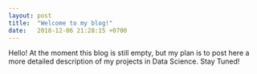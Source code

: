 ```yaml
---
layout: post
title:  "Welcome to my blog!"
date:   2018-12-06 21:28:15 +0700
---
```

Hello! At the moment this blog is still empty, but my plan is to post here a more detailed description of my projects in Data Science. Stay Tuned!
<!-- First of all, Thank you for stopping by.

<!-- # Who am I?
Hi, I am `Tauseef Jamadar`, a *Software Engineer* and a *Technology Enthusiast* from Chico, CA who loves to write software to build great products
and help business succeed with their goals. 

<!-- I was born in Mumbai, India and travelled to the United States for my masters program in Computer Science from [CSU, Chico][csu-chico] and graduated with Honors in the year 2011.

<!-- I have over 8 years professional experience developing for the web and mobile platforms. I am aspiring to learn, grow and share the knowledge. I started real world programming from the year 2010, since then I have come far and learnt a lot. I am constantly looking to work on exciting projects.

<!-- #### I believe in the statement -
> "Programming is limited to your imagination"


<!-- # What is this site about?
Starting a blog and creating an online presense, to share my learnings was always on my todo list. Finally today I decided to start doing it.
I want to use this site as a place to share my experiences with interesting programing problem solving, hoping someone will benefit from the findings.

<!-- [csu-chico]:  http://www.csuchico.edu/ -->
